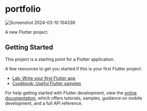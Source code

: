 # portfolio
![Screenshot 2024-03-10 104339](https://github.com/iabdulwahab7/flutter-portfolio/assets/76598467/f627f67e-769f-488a-a413-8b5422db1dfe)

A new Flutter project.

## Getting Started

This project is a starting point for a Flutter application.

A few resources to get you started if this is your first Flutter project:

- [Lab: Write your first Flutter app](https://docs.flutter.dev/get-started/codelab)
- [Cookbook: Useful Flutter samples](https://docs.flutter.dev/cookbook)

For help getting started with Flutter development, view the
[online documentation](https://docs.flutter.dev/), which offers tutorials,
samples, guidance on mobile development, and a full API reference.
